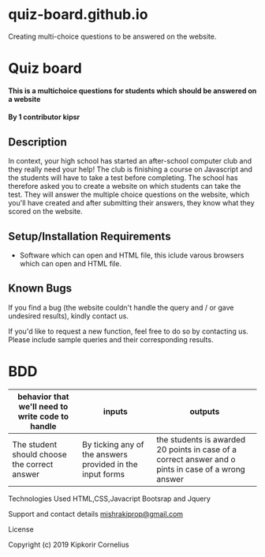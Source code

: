 # quiz-board.github.io
 Creating multi-choice questions to be answered on the website.
# Quiz board
#### This is a multichoice questions for students which should be answered on a website
#### By 1 contributor kipsr
## Description
In context, your high school has started an after-school computer club and they really need your help! The club is finishing a course on Javascript and the students will have to take a test before completing. The school has therefore asked you to create a website on which students can take the test. They will answer the multiple choice questions on the website, which you'll have created and after submitting their answers, they know what they scored on the website.
## Setup/Installation Requirements
* Software which can open and HTML file, this iclude varous browsers which can open and HTML file.


## Known Bugs
If you find a bug (the website couldn't handle the query and / or gave undesired results), kindly contact us.

If you'd like to request a new function, feel free to do so by contacting us. Please include sample queries and their corresponding results.

# BDD
| behavior that we'll need to write code to handle | inputs                                                    | outputs                                                                                             |
|--------------------------------------------------|-----------------------------------------------------------|-----------------------------------------------------------------------------------------------------|
| The student should choose the correct answer     | By ticking any of the answers provided in the input forms | the students is awarded 20 points in case of a correct answer and o pints in case of a wrong answer |
Technologies Used
HTML,CSS,Javacript Bootsrap and Jquery

Support and contact details
mishrakiprop@gmail.com

License

Copyright (c) 2019 Kipkorir Cornelius

